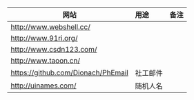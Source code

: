 |网站|用途|备注|
|---|:---|---:|
|http://www.webshell.cc/|||
|http://www.91ri.org/|||
|http://www.csdn123.com/|||
|http://www.taoon.cn/|||
|https://github.com/Dionach/PhEmail|社工邮件||
|http://uinames.com/|随机人名||
